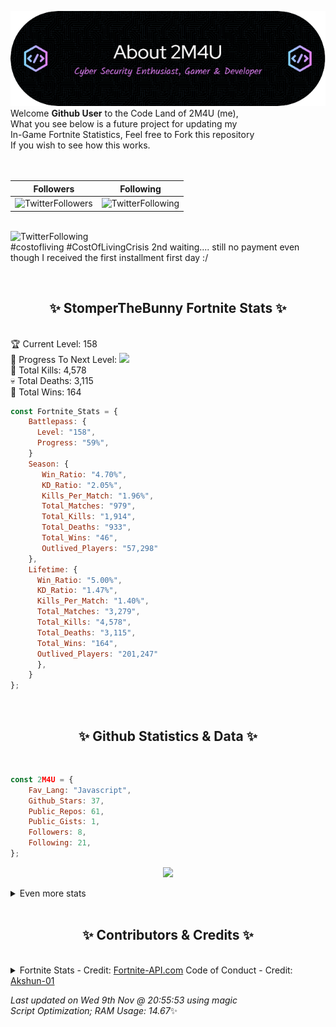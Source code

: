 
  ![Header](./src/github-banner.png)
  <br>
  Welcome **Github User** to the Code Land of 2M4U (me),<br>
  What you see below is a future project for updating my<br>
  In-Game Fortnite Statistics, Feel free to Fork this repository<br>
  If you wish to see how this works.
  <br><br>
  <br>
  
  | Followers  | Following |
  | ---------- |:---------:|
  | ![TwitterFollowers](https://img.shields.io/badge/Twitter%20Followers-79-blue)  | ![TwitterFollowing](https://img.shields.io/badge/Twitter%20Following-231-blue)  |


  <br>![TwitterFollowing](https://img.shields.io/badge/Latest%20Tweet--blue)<br>
  #costofliving #CostOfLivingCrisis 
2nd waiting.... still no payment even though I received the first installment first day :/
   
  <br><h2 align="center"> ✨ StomperTheBunny Fortnite Stats ✨</h2><br>
  🏆 Current Level: 158<br>
  🎉 Progress To Next Level: ![](https://geps.dev/progress/59)<br>
  🎯 Total Kills: 4,578<br>
  💀 Total Deaths: 3,115<br>
  👑 Total Wins: 164<br>

```js
const Fortnite_Stats = {
    Battlepass: {
      Level: "158",
      Progress: "59%",    
    }
    Season: { 
       Win_Ratio: "4.70%",
       KD_Ratio: "2.05%",
       Kills_Per_Match: "1.96%",
       Total_Matches: "979",
       Total_Kills: "1,914",
       Total_Deaths: "933",
       Total_Wins: "46",
       Outlived_Players: "57,298"
    },
    Lifetime: {
      Win_Ratio: "5.00%",
      KD_Ratio: "1.47%",
      Kills_Per_Match: "1.40%",
      Total_Matches: "3,279",
      Total_Kills: "4,578",
      Total_Deaths: "3,115",
      Total_Wins: "164",
      Outlived_Players: "201,247"
      },
    }
}; 
```


<br><h2 align="center"> ✨ Github Statistics & Data ✨</h2><br>

```js
const 2M4U = {
    Fav_Lang: "Javascript",
    Github_Stars: 37,
    Public_Repos: 61,
    Public_Gists: 1,
    Followers: 8,
    Following: 21,
}; 
```

<p align="center">
<img src="https://github-readme-streak-stats.herokuapp.com/?user=2M4U&theme=tokyonight">
</p>
<details>
  <summary>
      Even more stats
  </summary>
  <p align="center">
    <img src="https://github-profile-trophy.vercel.app/?username=2M4U&theme=dracula">
    <img src="https://github-readme-stats.vercel.app/api?username=2M4U&theme=tokyonight&count_private=true&show_icons=true&include_all_commits=true">
  </p>
</details>
<br><h2 align="center"> ✨ Contributors & Credits ✨</h2><br>
<details>
  <summary>
      Fortnite Stats - Credit: <a href="https://fortnite-api.com/?utm_source=github.com/2M4U/2M4U">Fortnite-API.com</a>
      Code of Conduct - Credit: <a href="https://github.com/Akshun-01">Akshun-01</a>
  </summary>
</details>

<!-- Last updated on Wed Nov 09 2022 20:55:53 GMT+0000 (Coordinated Universal Time) ;-;-->
<i>Last updated on  Wed 9th Nov @ 20:55:53 using magic<br>
Script Optimization; RAM Usage: 14.67</i>✨